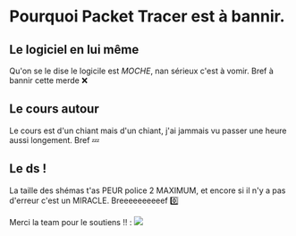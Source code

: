 # Pourquoi Packet Tracer est à bannir.
## Le logiciel en lui même

Qu'on se le dise le logicile est *MOCHE*, nan sérieux c'est à vomir. 
Bref à bannir cette merde ❌

## Le cours autour
Le cours est d'un chiant mais d'un chiant, j'ai jammais vu passer une heure aussi longement. 
Bref 💤

## Le ds !
La taille des shémas t'as PEUR police 2 MAXIMUM, et encore si il n'y a pas d'erreur c'est un MIRACLE. 
Breeeeeeeeeef 0️⃣

Merci la team pour le soutiens !! : ![](https://komarev.com/ghpvc/?username=Krayzouxx&label=PROFILE+VIEWS)

